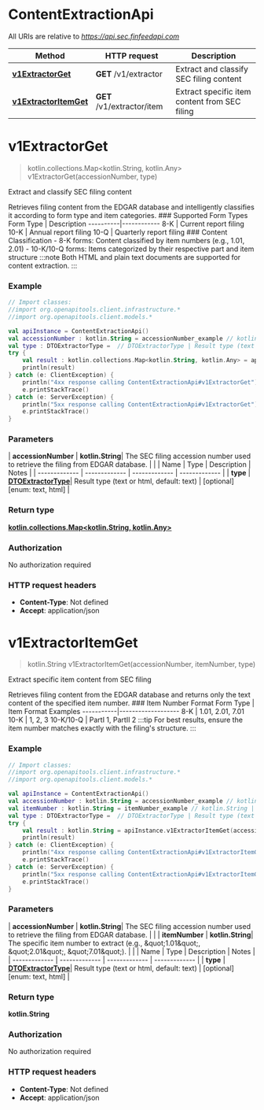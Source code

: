 # ContentExtractionApi

All URIs are relative to *https://api.sec.finfeedapi.com*

| Method | HTTP request | Description |
| ------------- | ------------- | ------------- |
| [**v1ExtractorGet**](ContentExtractionApi.md#v1ExtractorGet) | **GET** /v1/extractor | Extract and classify SEC filing content |
| [**v1ExtractorItemGet**](ContentExtractionApi.md#v1ExtractorItemGet) | **GET** /v1/extractor/item | Extract specific item content from SEC filing |


<a id="v1ExtractorGet"></a>
# **v1ExtractorGet**
> kotlin.collections.Map&lt;kotlin.String, kotlin.Any&gt; v1ExtractorGet(accessionNumber, type)

Extract and classify SEC filing content

Retrieves filing content from the EDGAR database and intelligently classifies it according to form type and item categories.    ### Supported Form Types    Form Type | Description  ----------|------------  8-K      | Current report filing  10-K     | Annual report filing  10-Q     | Quarterly report filing    ### Content Classification  - 8-K forms: Content classified by item numbers (e.g., 1.01, 2.01)  - 10-K/10-Q forms: Items categorized by their respective part and item structure    :::note  Both HTML and plain text documents are supported for content extraction.  :::

### Example
```kotlin
// Import classes:
//import org.openapitools.client.infrastructure.*
//import org.openapitools.client.models.*

val apiInstance = ContentExtractionApi()
val accessionNumber : kotlin.String = accessionNumber_example // kotlin.String | The SEC filing accession number used to retrieve the filing from EDGAR database.
val type : DTOExtractorType =  // DTOExtractorType | Result type (text or html, default: text)
try {
    val result : kotlin.collections.Map<kotlin.String, kotlin.Any> = apiInstance.v1ExtractorGet(accessionNumber, type)
    println(result)
} catch (e: ClientException) {
    println("4xx response calling ContentExtractionApi#v1ExtractorGet")
    e.printStackTrace()
} catch (e: ServerException) {
    println("5xx response calling ContentExtractionApi#v1ExtractorGet")
    e.printStackTrace()
}
```

### Parameters
| **accessionNumber** | **kotlin.String**| The SEC filing accession number used to retrieve the filing from EDGAR database. | |
| Name | Type | Description  | Notes |
| ------------- | ------------- | ------------- | ------------- |
| **type** | [**DTOExtractorType**](.md)| Result type (text or html, default: text) | [optional] [enum: text, html] |

### Return type

[**kotlin.collections.Map&lt;kotlin.String, kotlin.Any&gt;**](kotlin.Any.md)

### Authorization

No authorization required

### HTTP request headers

 - **Content-Type**: Not defined
 - **Accept**: application/json

<a id="v1ExtractorItemGet"></a>
# **v1ExtractorItemGet**
> kotlin.String v1ExtractorItemGet(accessionNumber, itemNumber, type)

Extract specific item content from SEC filing

Retrieves filing content from the EDGAR database and returns only the text content of the specified item number.    ### Item Number Format    Form Type | Item Format Examples  -----------|-------------------  8-K       | 1.01, 2.01, 7.01  10-K      | 1, 2, 3  10-K/10-Q | PartI 1, PartII 2    :::tip  For best results, ensure the item number matches exactly with the filing&#39;s structure.  :::

### Example
```kotlin
// Import classes:
//import org.openapitools.client.infrastructure.*
//import org.openapitools.client.models.*

val apiInstance = ContentExtractionApi()
val accessionNumber : kotlin.String = accessionNumber_example // kotlin.String | The SEC filing accession number used to retrieve the filing from EDGAR database.
val itemNumber : kotlin.String = itemNumber_example // kotlin.String | The specific item number to extract (e.g., \"1.01\", \"2.01\", \"7.01\").
val type : DTOExtractorType =  // DTOExtractorType | Result type (text or html, default: text)
try {
    val result : kotlin.String = apiInstance.v1ExtractorItemGet(accessionNumber, itemNumber, type)
    println(result)
} catch (e: ClientException) {
    println("4xx response calling ContentExtractionApi#v1ExtractorItemGet")
    e.printStackTrace()
} catch (e: ServerException) {
    println("5xx response calling ContentExtractionApi#v1ExtractorItemGet")
    e.printStackTrace()
}
```

### Parameters
| **accessionNumber** | **kotlin.String**| The SEC filing accession number used to retrieve the filing from EDGAR database. | |
| **itemNumber** | **kotlin.String**| The specific item number to extract (e.g., \&quot;1.01\&quot;, \&quot;2.01\&quot;, \&quot;7.01\&quot;). | |
| Name | Type | Description  | Notes |
| ------------- | ------------- | ------------- | ------------- |
| **type** | [**DTOExtractorType**](.md)| Result type (text or html, default: text) | [optional] [enum: text, html] |

### Return type

**kotlin.String**

### Authorization

No authorization required

### HTTP request headers

 - **Content-Type**: Not defined
 - **Accept**: application/json

